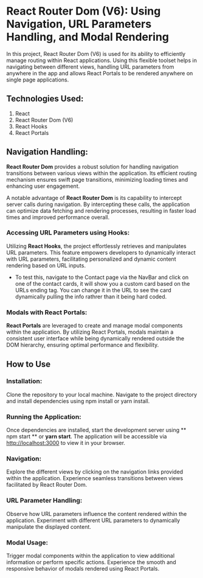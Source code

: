 # React Router Dom (V6): Using Navigation, URL Parameters Handling, and Modal Rendering

In this project, React Router Dom (V6) is used for its ability to efficiently manage routing within React applications. Using this flexible toolset helps in navigating between different views, handling URL parameters from anywhere in the app and allows React Portals to be rendered anywhere on single page applications.

## Technologies Used:
1. React
2. React Router Dom (V6)
3. React Hooks
4. React Portals

## Navigation Handling:

**React Router Dom** provides a robust solution for handling navigation transitions between various views within the application. Its efficient routing mechanism ensures swift page transitions, minimizing loading times and enhancing user engagement.

A notable advantage of **React Router Dom** is its capability to intercept server calls during navigation. By intercepting these calls, the application can optimize data fetching and rendering processes, resulting in faster load times and improved performance overall.

### Accessing URL Parameters using Hooks:

Utilizing **React Hooks**, the project effortlessly retrieves and manipulates URL parameters. This feature empowers developers to dynamically interact with URL parameters, facilitating personalized and dynamic content rendering based on URL inputs.

* To test this, navigate to the Contact page via the NavBar and click on one of the contact cards, it will show you a custom card based on the URLs ending tag. You can change it in the URL to see the card dynamically pulling the info rathrer than it being hard coded. 

### Modals with React Portals:

**React Portals** are leveraged to create and manage modal components within the application. By utilizing React Portals, modals maintain a consistent user interface while being dynamically rendered outside the DOM hierarchy, ensuring optimal performance and flexibility.

## How to Use
### Installation:

Clone the repository to your local machine.
Navigate to the project directory and install dependencies using npm install or yarn install.

### Running the Application:

Once dependencies are installed, start the development server using ** npm start ** or **yarn start**.
The application will be accessible via [http://localhost:3000](http://localhost:3000) to view it in your browser.

### Navigation:

Explore the different views by clicking on the navigation links provided within the application.
Experience seamless transitions between views facilitated by React Router Dom.

### URL Parameter Handling:

Observe how URL parameters influence the content rendered within the application.
Experiment with different URL parameters to dynamically manipulate the displayed content.

### Modal Usage:

Trigger modal components within the application to view additional information or perform specific actions.
Experience the smooth and responsive behavior of modals rendered using React Portals.
